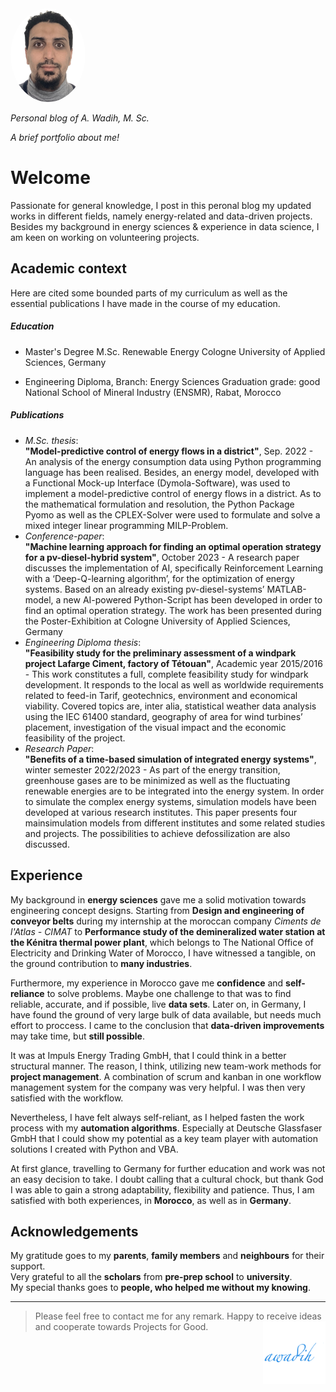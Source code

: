 <img src="./img/Photo.png" alt="My Photo" width="120" height="150" style="border-radius:50%">

_Personal blog of A. Wadih, M. Sc._

_A brief portfolio about me!_

# Welcome

Passionate for general knowledge, I post in this peronal blog my updated works in different fields, namely energy-related and data-driven projects. Besides my background in energy sciences & experience in data science, I am keen on working on volunteering projects.

## Academic context

Here are cited some bounded parts of my curriculum as well as the essential publications I have made in the course of my education.

##### Education

- Master's Degree
  M.Sc. Renewable Energy
  Cologne University of Applied Sciences, Germany

- Engineering Diploma, Branch: Energy Sciences
  Graduation grade: good
  National School of Mineral Industry (ENSMR), Rabat, Morocco

##### Publications

- _M.Sc. thesis_:<br>
  **"Model-predictive control of energy flows in a district"**, Sep. 2022 - An analysis of the energy consumption data using Python programming language has been realised. Besides, an energy model, developed with a Functional Mock-up Interface (Dymola-Software), was used to implement a model-predictive control of energy flows in a district. As to the mathematical formulation and resolution, the Python Package Pyomo as well as the CPLEX-Solver were used to formulate and solve a mixed integer linear programming MILP-Problem.
- _Conference-paper_:<br>
  **"Machine learning approach for finding an optimal operation strategy for a pv-diesel-hybrid system"**, October 2023 - A research paper discusses the implementation of AI, specifically Reinforcement Learning with a ‘Deep-Q-learning algorithm’, for the optimization of energy systems. Based on an already existing pv-diesel-systems’ MATLAB-model, a new AI-powered Python-Script has been developed in order to find an optimal operation strategy. The work has been presented during the Poster-Exhibition at Cologne University of Applied Sciences, Germany
- _Engineering Diploma thesis_:<br>
  **"Feasibility study for the preliminary assessment of a windpark project Lafarge Ciment, factory of Tétouan"**, Academic year 2015/2016 - This work constitutes a full, complete feasibility study for windpark development. It responds to the local as well as worldwide requirements related to feed-in Tarif, geotechnics, environment and economical viability. Covered topics are, inter alia, statistical weather data analysis using the IEC 61400 standard, geography of area for wind turbines’ placement, investigation of the visual impact and the economic feasibility of the project.
- _Research Paper_:<br>
  **"Benefits of a time-based simulation of integrated energy systems"**, winter semester 2022/2023 - As part of the energy transition, greenhouse gases are to be minimized as well as the fluctuating renewable energies are to be integrated into the energy system. In order to simulate the complex energy systems, simulation models have been developed at various research institutes. This paper presents four mainsimulation models from different institutes and some related studies and projects. The possibilities to achieve defossilization are also discussed.

## Experience

My background in **energy sciences** gave me a solid motivation towards engineering concept designs. Starting from **Design and engineering of conveyor belts** during my internship at the moroccan company _Ciments de l'Atlas - CIMAT_ to **Performance study of the demineralized water station at the Kénitra thermal power plant**, which belongs to The National Office of Electricity and Drinking Water of Morocco, I have witnessed a tangible, on the ground contribution to **many industries**.

Furthermore, my experience in Morocco gave me **confidence** and **self-reliance** to solve problems. Maybe one challenge to that was to find reliable, accurate, and if possible, live **data sets**. Later on, in Germany, I have found the ground of very large bulk of data available, but needs much effort to proccess. I came to the conclusion that **data-driven improvements** may take time, but **still possible**.

It was at Impuls Energy Trading GmbH, that I could think in a better structural manner. The reason, I think, utilizing new team-work methods for **project management**. A combination of scrum and kanban in one workflow management system for the company was very helpful. I was then very satisfied with the workflow.

Nevertheless, I have felt always self-reliant, as I helped fasten the work process with my **automation algorithms**. Especially at Deutsche Glassfaser GmbH that I could show my potential as a key team player with automation solutions I created with Python and VBA.

At first glance, travelling to Germany for further education and work was not an easy decision to take. I doubt calling that a cultural chock, but thank God I was able to gain a strong adaptability, flexibility and patience. Thus, I am satisfied with both experiences, in **Morocco**, as well as in **Germany**.

## Acknowledgements

My gratitude goes to my **parents**, **family members** and **neighbours** for their support.<br>
Very grateful to all the **scholars** from **pre-prep school** to **university**.<br>
My special thanks goes to **people, who helped me without my knowing**.

---

> Please feel free to contact me for any remark. Happy to receive ideas and cooperate towards Projects for Good.
> <img align="right" src="./img/android-chrome-512x512.png" alt="logo" width="100"/>

<!-- COMMENT -->
